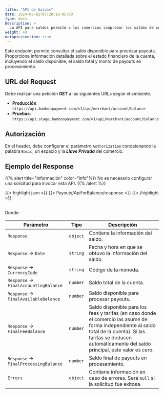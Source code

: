 ```yaml
---
title: "API de Saldos"
date: 2024-08-02T07:28:16-05:00
type: docs
Description: >
  La API para saldos permite a los comercios comprobar los saldos de su cuenta sin utilizar la consola de Bamboo
weight: 40
notopicssection: true
---
```


Este endpoint permite consultar el saldo disponible para procesar payouts. Proporciona información detallada sobre el estado financiero de la cuenta, incluyendo el saldo disponible, el saldo total y monto de payouts en procesamiento.

## URL del Request
Debe realizar una petición **GET** a las siguientes URLs según el ambiente.

* **Producción**: `https://api.bamboopayment.com/v1/api/merchant/account/balance`
* **Pruebas**: `https://api.stage.bamboopayment.com/v1/api/merchant/account/balance`

## Autorización
En el header, debe configurar el parámetro `Authorization` concatenando la palabra `Basic`, un espacio y la _**Llave Privada**_ del comercio.

## Ejemplo del Response

{{% alert title="Información" color="info"%}}
No es necesario configurar una solicitud para invocar esta API.
{{% /alert %}}

{{< highlight json >}}
{{< Payouts/ApiForBalance/response >}}
{{< /highlight >}}

<br>
Donde:

| Parámetro | Tipo | Descripción |
|-----------|------|-------------|
| `Response` | `object` | Contiene la información del saldo. |
| `Response` → `Date` | `string` | Fecha y hora en que se obtuvo la información del saldo. |
| `Response` → `CurrencyCode` | `string` | Código de la moneda. |
| `Response` → `FinalAccountingBalance` | `number` | Saldo total de la cuenta. |
| `Response` → `FinalAvailableBalance` | `number` | Saldo disponible para procesar payouts. |
| `Response` → `FinalFeeBalance` | `number` | Saldo disponible para los fees y tarifas (en caso donde el comercio las asume de forma independiente al saldo total de la cuenta). Si las tarifas se deducen automáticamente del saldo principal, este valor es cero. |
| `Response` → `FinalProcessingBalance` | `number` | Saldo final de payouts en procesamiento. |
| `Errors` | `object` | Contiene información en caso de errores. Será `null` si la solicitud fue exitosa. |